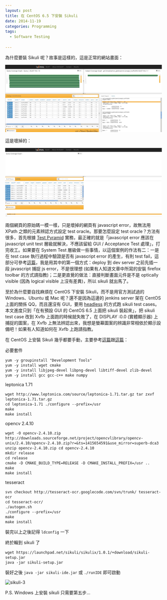 ```yaml
---
layout: post
title: 在 CentOS 6.5 下安裝 Sikuli
date: 2014-11-19
categories: Programming
tags:
  - Software Testing

---
```


為什麼要裝 Sikuli 呢？故事是這樣的，這是正常的網站畫面： 

![sikuli-1](https://raw.githubusercontent.com/jwlin/jwlin.github.io/master/images/2014-11-19-sikuli-1.jpg)

這是壞掉的：

![sikuli-2](https://raw.githubusercontent.com/jwlin/jwlin.github.io/master/images/2014-11-19-sikuli-2.jpg)

兩個網頁的原始碼一模一樣，只是壞掉的網頁有 javascript error，故無法用 XPath 之類的元素辨認方式設定 test oracle。那要怎麼設定 test oracle？方法有很多，首先根據 [Test Pyramid](http://martinfowler.com/bliki/TestPyramid.html) 實務，最正確的就是「javascript error 應該在 javascript unit test 層級就解決，不應該留給 GUI / Acceptance Test 處理」，打完收工。如果要在 System Test 層級做一些事情，以這個案例的作法有二：一是在 test case 執行過程中驗證是否有 javascript error 的產生，有則 test fail，這部分可參考[這篇](http://mguillem.wordpress.com/2011/10/11/webdriver-capture-js-errors-while-running-tests/)，我是用其中的第一個方式：deploy 到 dev server 之前先插一段 javascript 捕捉 js error，不是很理想 (如果有人知道文章中所寫的安裝 firefox toolbar 的方式請指教)；二是更直覺的做法：直接判斷畫面元件是不是 optically visible (因為 logical visible 上沒有差異)，所以 sikuli 就出馬了。

至於為什麼要自找麻煩在 CentOS 下安裝 Sikuli，而不是用官方測試過的 Windows、Ubuntu 或 Mac 呢？還不是因為這邊的 jenkins server 架在 CentOS 上面的關係 QQ，而且還沒有 GUI，要用 [headless](http://blog.castman.net/programming/2014/11/12/robotframework-jenkins-headless.html) 的方式跑 sikuli test cases。本文進度只到「在有預設 GUI 的 CentOS 6.5 上面把 sikuli 裝起來」，把 sikuli test case 改到 Xvfb 上面跑的時候就失敗了，在 DISPLAY :0.0 (實體顯示器) 上捕捉的圖案，在 Xvfb 上無法辨認出來，我想是螢幕圖案的辨識非常相依於顯示設備吧！如果有人知道如何在 Xvfb 上跑請指教。

在 CentOS 上安裝 Sikuli 幾乎都要手動，主要參考[這篇](http://www.sikulix.com/quickstart.html)跟[這篇](https://code.google.com/p/python-tesseract/wiki/HowToCompileForCentos)：

必要套件

```
yum -y groupinstall "Development Tools"
yum -y install wget cmake
yum -y install libjpeg-devel libpng-devel libtiff-devel zlib-devel
yum -y install gcc gcc-c++ make numpy
```

leptonica 1.71

```
wget http://www.leptonica.com/source/leptonica-1.71.tar.gz tar zxvf leptonica-1.71.tar.gz
cd leptonica-1.71 ./configure --prefix=/usr
make
make install
```

opencv 2.4.10

```
wget -O opencv-2.4.10.zip http://downloads.sourceforge.net/project/opencvlibrary/opencv-unix/2.4.10/opencv-2.4.10.zip?r=&ts=1415654591&use_mirror=superb-dca3
unzip opencv-2.4.10.zip cd opencv-2.4.10
mkdir release
cd release
cmake -D CMAKE_BUILD_TYPE=RELEASE -D CMAKE_INSTALL_PREFIX=/usr ..
make
make install
```

tesseract

```
svn checkout http://tesseract-ocr.googlecode.com/svn/trunk/ tesseract-ocr
cd tesseract-ocr/
./autogen.sh
./configure --prefix=/usr
make
make install
```

裝完以上之後記得 `ldconfig` 一下

終於輪到 sikuli 了

```
wget https://launchpad.net/sikuli/sikulix/1.0.1/+download/sikuli-setup.jar
java -jar sikuli-setup.jar
```

裝好之後 `java -jar sikuli-ide.jar` 或 `./runIDE` 即可啟動

![sikuli-3](https://raw.githubusercontent.com/jwlin/jwlin.github.io/master/images/2014-11-19-sikuli-3.jpg)

P.S. Windows 上安裝 sikuli 只需要第五步...  
